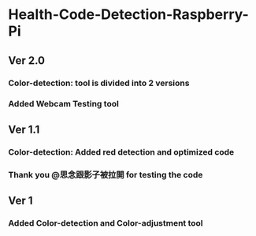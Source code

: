 # Health-Code-Detection-Raspberry-Pi

## Ver 2.0
### Color-detection: tool is divided into 2 versions
### Added Webcam Testing tool

## Ver 1.1
### Color-detection: Added red detection and optimized code
### Thank you @思念跟影子被拉開 for testing the code

## Ver 1
### Added Color-detection and Color-adjustment tool
